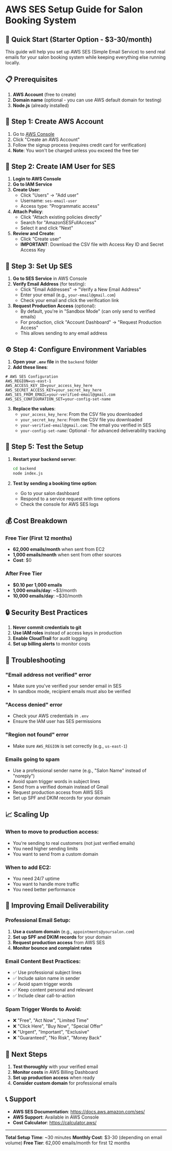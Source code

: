 # AWS SES Setup Guide for Salon Booking System

## 🚀 Quick Start (Starter Option - $3-30/month)

This guide will help you set up AWS SES (Simple Email Service) to send real emails for your salon booking system while keeping everything else running locally.

## 📋 Prerequisites

1. **AWS Account** (free to create)
2. **Domain name** (optional - you can use AWS default domain for testing)
3. **Node.js** (already installed)

## 🔧 Step 1: Create AWS Account

1. Go to [AWS Console](https://aws.amazon.com/)
2. Click "Create an AWS Account"
3. Follow the signup process (requires credit card for verification)
4. **Note**: You won't be charged unless you exceed the free tier

## 🔑 Step 2: Create IAM User for SES

1. **Login to AWS Console**
2. **Go to IAM Service**
3. **Create User**:
   - Click "Users" → "Add user"
   - Username: `ses-email-user`
   - Access type: "Programmatic access"
4. **Attach Policy**:
   - Click "Attach existing policies directly"
   - Search for "AmazonSESFullAccess"
   - Select it and click "Next"
5. **Review and Create**:
   - Click "Create user"
   - **IMPORTANT**: Download the CSV file with Access Key ID and Secret Access Key

## 📧 Step 3: Set Up SES

1. **Go to SES Service** in AWS Console
2. **Verify Email Address** (for testing):
   - Click "Email Addresses" → "Verify a New Email Address"
   - Enter your email (e.g., `your-email@gmail.com`)
   - Check your email and click the verification link
3. **Request Production Access** (optional):
   - By default, you're in "Sandbox Mode" (can only send to verified emails)
   - For production, click "Account Dashboard" → "Request Production Access"
   - This allows sending to any email address

## ⚙️ Step 4: Configure Environment Variables

1. **Open your `.env` file** in the `backend` folder
2. **Add these lines**:

```env
# AWS SES Configuration
AWS_REGION=us-east-1
AWS_ACCESS_KEY_ID=your_access_key_here
AWS_SECRET_ACCESS_KEY=your_secret_key_here
AWS_SES_FROM_EMAIL=your-verified-email@gmail.com
AWS_SES_CONFIGURATION_SET=your-config-set-name
```

3. **Replace the values**:
   - `your_access_key_here`: From the CSV file you downloaded
   - `your_secret_key_here`: From the CSV file you downloaded
   - `your-verified-email@gmail.com`: The email you verified in SES
   - `your-config-set-name`: Optional - for advanced deliverability tracking

## 🧪 Step 5: Test the Setup

1. **Restart your backend server**:
   ```bash
   cd backend
   node index.js
   ```

2. **Test by sending a booking time option**:
   - Go to your salon dashboard
   - Respond to a service request with time options
   - Check the console for AWS SES logs

## 💰 Cost Breakdown

### **Free Tier (First 12 months)**
- **62,000 emails/month** when sent from EC2
- **1,000 emails/month** when sent from other sources
- **Cost**: $0

### **After Free Tier**
- **$0.10 per 1,000 emails**
- **1,000 emails/day**: ~$3/month
- **10,000 emails/day**: ~$30/month

## 🔒 Security Best Practices

1. **Never commit credentials to git**
2. **Use IAM roles** instead of access keys in production
3. **Enable CloudTrail** for audit logging
4. **Set up billing alerts** to monitor costs

## 🚨 Troubleshooting

### **"Email address not verified" error**
- Make sure you've verified your sender email in SES
- In sandbox mode, recipient emails must also be verified

### **"Access denied" error**
- Check your AWS credentials in `.env`
- Ensure the IAM user has SES permissions

### **"Region not found" error**
- Make sure `AWS_REGION` is set correctly (e.g., `us-east-1`)

### **Emails going to spam**
- Use a professional sender name (e.g., "Salon Name" instead of "noreply")
- Avoid spam trigger words in subject lines
- Send from a verified domain instead of Gmail
- Request production access from AWS SES
- Set up SPF and DKIM records for your domain

## 📈 Scaling Up

### **When to move to production access**:
- You're sending to real customers (not just verified emails)
- You need higher sending limits
- You want to send from a custom domain

### **When to add EC2**:
- You need 24/7 uptime
- You want to handle more traffic
- You need better performance

## 📧 Improving Email Deliverability

### **Professional Email Setup**:
1. **Use a custom domain** (e.g., `appointments@yoursalon.com`)
2. **Set up SPF and DKIM records** for your domain
3. **Request production access** from AWS SES
4. **Monitor bounce and complaint rates**

### **Email Content Best Practices**:
- ✅ Use professional subject lines
- ✅ Include salon name in sender
- ✅ Avoid spam trigger words
- ✅ Keep content personal and relevant
- ✅ Include clear call-to-action

### **Spam Trigger Words to Avoid**:
- ❌ "Free", "Act Now", "Limited Time"
- ❌ "Click Here", "Buy Now", "Special Offer"
- ❌ "Urgent", "Important", "Exclusive"
- ❌ "Guaranteed", "No Risk", "Money Back"

## 🎯 Next Steps

1. **Test thoroughly** with your verified email
2. **Monitor costs** in AWS Billing Dashboard
3. **Set up production access** when ready
4. **Consider custom domain** for professional emails

## 📞 Support

- **AWS SES Documentation**: https://docs.aws.amazon.com/ses/
- **AWS Support**: Available in AWS Console
- **Cost Calculator**: https://calculator.aws/

---

**Total Setup Time**: ~30 minutes
**Monthly Cost**: $3-30 (depending on email volume)
**Free Tier**: 62,000 emails/month for first 12 months 